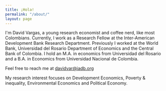 ```yaml
---
title: ¡Hola! 
permalink: "/about/"
layout: page
---
```


I'm David Vargas, a young research economist and coffee nerd, like most Colombians.
Currently, I work as a Research Fellow at the Inter-American Development Bank Research Department.  Previously I worked at the World Bank, Universidad del Rosario Department of Economics and the Central Bank of Colombia. I hold an M.A. in economics from Universidad del Rosario and a B.A. in Economics from Universidad Nacional de Colombia.

Feel free to reach me at [davidvar@iadb.org](mailto:davidvar@iadb.org)

My research interest focuses on Development Economics, Poverty & inequality, Environmental Economics and Political Economy. 
